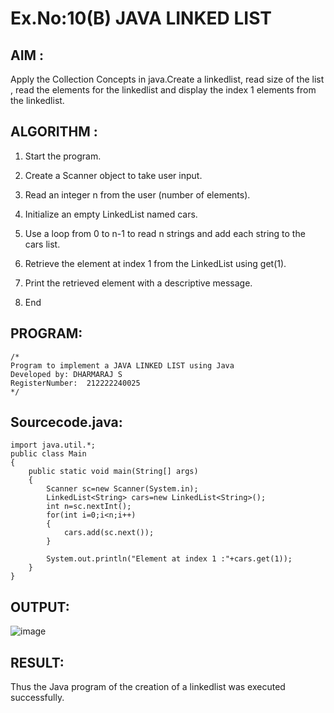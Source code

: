 # Ex.No:10(B) JAVA LINKED LIST
## AIM :
Apply the Collection Concepts in java.Create a linkedlist, read size of the list , read the elements for the linkedlist and display the index 1 elements from the linkedlist.


## ALGORITHM :
1. Start the program.

2. Create a Scanner object to take user input.

3. Read an integer n from the user (number of elements).

4. Initialize an empty LinkedList<String> named cars.
  
5. Use a loop from 0 to n-1 to read n strings and add each string to the cars list.

6. Retrieve the element at index 1 from the LinkedList using get(1).

7. Print the retrieved element with a descriptive message.
   
8.	End

## PROGRAM:
 ```
/*
Program to implement a JAVA LINKED LIST using Java
Developed by: DHARMARAJ S
RegisterNumber:  212222240025
*/
```

## Sourcecode.java:
```
import java.util.*;
public class Main
{
    public static void main(String[] args)
    {
        Scanner sc=new Scanner(System.in);
        LinkedList<String> cars=new LinkedList<String>();
        int n=sc.nextInt();
        for(int i=0;i<n;i++)
        {
            cars.add(sc.next());
        }
        
        System.out.println("Element at index 1 :"+cars.get(1));
    }
}
```
## OUTPUT:

![image](https://github.com/user-attachments/assets/e7e82b8c-01c2-4327-8db4-831990911cd5)


## RESULT:
Thus the Java program of the creation of a linkedlist was executed successfully.





